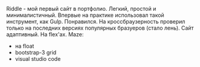 Riddle - мой первый сайт в портфолио. Легкий, простой и минималистичный. Впервые на практике использовал такой инструмент, как Gulp. Понравился. На кроссбраузерность проверил только на последних версиях популярных бразуеров (стало лень). Сайт адаптивный. На flex'ах.
Maze:
  - на float
  - bootstrap-3 grid
  - visual studio code
 
